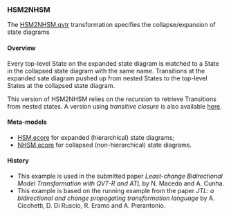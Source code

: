 ### HSM2NHSM
The [HSM2NHSM.qvtr](HSM2NHSM.qvtr) transformation specifies the collapse/expansion of state diagrams

#### Overview
Every top-level State on the expanded state diagram is matched to a State in the collapsed state diagram with the same name. Transitions at the expanded sate diagram pushed up from nested States to the top-level States at the collapsed state diagram.

This version of HSM2NHSM relies on the *recursion* to retrieve Transitions from nested states. A version using *transitive closure* is also available [here](../HSM2NHSM_closure/).

#### Meta-models
* [HSM.ecore](HSM.ecore) for expanded (hierarchical) state diagrams;
* [NHSM.ecore](NHSM.ecore) for collapsed (non-hierarchical) state diagrams.

#### History
* This example is used in the submitted paper *Least-change Bidirectional Model Transformation with QVT-R and ATL* by N. Macedo and A. Cunha.
* This example is based on the running example from the paper *JTL: a bidirectional and change propagating transformation language* by A. Cicchetti, D. Di Ruscio, R. Eramo and A. Pierantonio.
